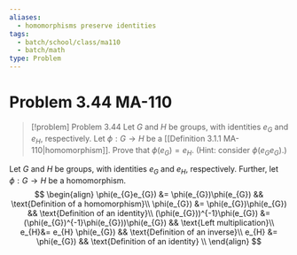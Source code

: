 ```yaml
---
aliases:
  - homomorphisms preserve identities
tags:
  - batch/school/class/ma110
  - batch/math
type: Problem
---
```

# Problem 3.44 MA-110

> [!problem] Problem 3.44
> Let $G$ and $H$ be groups, with identities $e_{G}$ and $e_{H}$, respectively. Let $\phi:G\longrightarrow H$ be a [[Definition 3.1.1 MA-110|homomorphism]]. Prove that $\phi(e_{G})=e_{H}$. (Hint: consider $\phi(e_{G}e_{G})$.)

Let $G$ and $H$ be groups, with identities $e_{G}$ and $e_{H}$, respectively. Further, let $\phi:G\longrightarrow H$ be a homomorphism.
$$
\begin{align}
\phi(e_{G}e_{G}) &= \phi(e_{G})\phi(e_{G}) && \text{Definition of a homomorphism}\\ 
\phi(e_{G}) &= \phi(e_{G})\phi(e_{G}) && \text{Definition of an identity}\\
(\phi(e_{G}))^{-1}\phi(e_{G}) &= (\phi(e_{G})^{-1}\phi(e_{G}))\phi(e_{G}) && \text{Left multiplication}\\
e_{H}&= e_{H} \phi(e_{G}) && \text{Definition of an inverse}\\
e_{H} &= \phi(e_{G}) && \text{Definition of an identity} \\
\end{align}
$$
